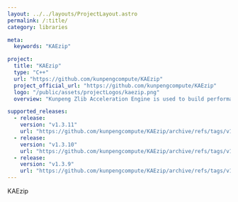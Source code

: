 ```yaml
---
layout: ../../layouts/ProjectLayout.astro
permalink: /:title/
category: libraries

meta:
  keywords: "KAEzip"

project:
  title: "KAEzip"
  type: "C++"
  url: "https://github.com/kunpengcompute/KAEzip"
  project_official_url: "https://github.com/kunpengcompute/KAEzip"
  logo: "/public/assets/projectLogos/kaezip.png"
  overview: "Kunpeng Zlib Acceleration Engine is used to build performance competitiveness of common software libraries on the Kunpeng platform."

supported_releases:
  - release:
    version: "v1.3.11"
    url: "https://github.com/kunpengcompute/KAEzip/archive/refs/tags/v1.3.11.tar.gz"
  - release:
    version: "v1.3.10"
    url: "https://github.com/kunpengcompute/KAEzip/archive/refs/tags/v1.3.10.tar.gz"
  - release:
    version: "v1.3.9"
    url: "https://github.com/kunpengcompute/KAEzip/archive/refs/tags/v1.3.9.tar.gz"
---
```


<p>KAEzip</p>
